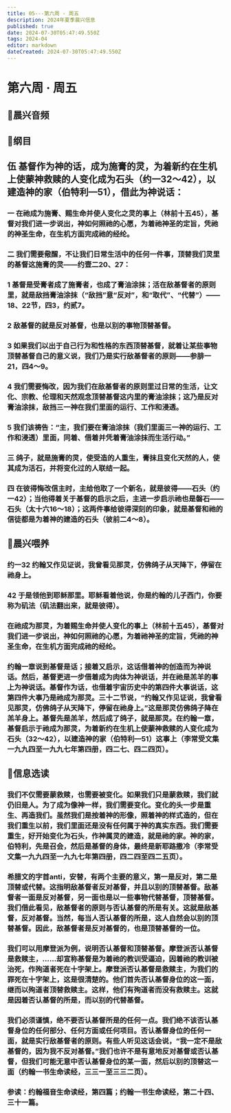 ```yaml
---
title: 05---第六周 · 周五
description: 2024年夏季晨兴信息
published: true
date: 2024-07-30T05:47:49.550Z
tags: 2024-04
editor: markdown
dateCreated: 2024-07-30T05:47:49.550Z
---
```


# 第六周 · 周五
## 🎵晨兴音频

## 📖纲目

## **伍    基督作为神的话，成为施膏的灵，为着新约在生机上使蒙神救赎的人变化成为石头（约一32～42），以建造神的家（伯特利—51），借此为神说话：**

### 一    在祂成为施膏、赐生命并使人变化之灵的事上（林前十五45），基督对我们进一步说出，神如何照祂的心愿，为着祂神圣的定旨，凭祂的神圣生命，在生机方面完成祂的经纶。

### 二    我们需要儆醒，不让我们日常生活中的任何一件事，顶替我们灵里的基督这施膏的灵——约壹二20、27：

### 1    基督是受膏者成了施膏者，也成了膏油涂抹；活在敌基督者的原则里，就是敌挡膏油涂抹（“敌挡”意“反对”，和“取代”、“代替”）——18、22节，四3，约贰7。

### 2    敌基督的就是反对基督，也是以别的事物顶替基督。

### 3    如果我们以出于自己行为和性格的东西顶替基督，就着让某些事物顶替基督自己的意义说，我们乃是实行敌基督者的原则——参腓一21，四4～9。

### 4    我们需要悔改，因为我们在敌基督者的原则里过日常的生活，让文化、宗教、伦理和天然观念顶替基督这内里的膏油涂抹；这乃是反对膏油涂抹，敌挡三一神在我们里面的运行、工作和浸透。

### 5    我们该祷告：“主，我们要在膏油涂抹（我们里面三一神的运行、工作和浸透）里面，同着、借着并凭着膏油涂抹而生活行动。”

### 三    鸽子，就是施膏的灵，使受造的人重生，膏抹且变化天然的人，使其成为活石，并将变化过的人联结一起。

### 四    在彼得悔改信主时，主给他取了一个新名，就是彼得——石头（约一42）；当他得着关于基督的启示之后，主进一步启示祂也是磐石——石头（太十六16～18）；这两件事给彼得深刻的印象，就是基督和祂的信徒都是为着神的建造的石头（彼前二4～8）。

## 📖晨兴喂养

### 约一32    约翰又作见证说，我曾看见那灵，仿佛鸽子从天降下，停留在祂身上。

### 42    于是领他到耶稣那里。耶稣看着他说，你是约翰的儿子西门，你要称为矶法（矶法翻出来，就是彼得）。

### 在祂成为那灵，为着赐生命并使人变化的事上（林前十五45），基督对我们进一步说出，神如何照祂的心愿，为着祂神圣的定旨，凭祂的神圣生命，在生机方面完成祂的经纶。

### 约翰一章说到基督是话；接着又启示，这话借着神的创造而为神说话。然后，基督更进一步借着成为肉体为神说话，并在祂是羔羊的事上为神说话。基督作为话，也借着宇宙历史中的第四件大事说话，这第四件大事乃是祂成为那灵。三十二节说，“约翰又作见证说，我曾看见那灵，仿佛鸽子从天降下，停留在祂身上。”这是那灵仿佛鸽子降在羔羊身上。基督先是羔羊，然后成了鸽子，就是那灵。在约翰一章，基督启示于祂成为那灵，为着新约在生机上使蒙神救赎的人变化成为石头（32～42），以建造神的家（伯特利—51）这事上（李常受文集一九九四至一九九七年第四册，四二七、四二四页）。

## 📖信息选读

### 我们不仅需要蒙救赎，也需要被变化。如果我们只是蒙救赎，我们就仍旧是人。为了成为像神一样，我们需要变化。变化的头一步是重生、再造我们。虽然我们是按着神的形像，照着神的样式造的，但在我们重生以前，我们里面还是没有任何属于神的真实东西。我们需要重生，好开始变化为石头，作神属灵的建造，就是祂的家。神的家，伯特利，先是召会，然后是基督的身体，最终是新耶路撒冷（李常受文集一九九四至一九九七年第四册，四二四至四二五页）。

### 希腊文的字首anti，安替，有两个主要的意义，第一是反对，第二是顶替或代替。这指明敌基督者反对基督，并且以别的顶替基督。敌基督者一面是反对基督，另一面也是以一些事物代替基督，顶替基督。我们借此看见，敌基督者的原则与否认基督的所是有关。这就是敌基督，反对基督。当然，每当人否认基督的所是，这人自然会以别的顶替基督。因此，敌基督者是反对基督的，也是顶替基督的一位。

### 我们可以用摩登派为例，说明否认基督和顶替基督。摩登派否认基督是救赎主，……却宣称基督是为着祂的教训受逼迫，因着祂的教训被治死，作殉道者死在十字架上。摩登派否认基督是救赎主，为我们的罪死在十字架上，这是很清楚的。他们首先否认基督身位的这一面，继而以殉道者顶替救赎主。这样，他们有殉道者而没有救赎主。这就是因着否认基督的所是，而以别的代替基督。

### 我们必须谨慎，绝不要否认基督所是的任何一点。我们绝不该否认基督身位的任何部分、任何方面或任何项目。否认基督身位的任何一面，就是实行敌基督者的原则。有些人听见这话会说，“我一定不是敌基督的，因为我不反对基督。”我们也许不是有意地反对基督或否认基督，但我们可能无意中否认基督身位的某一面，然后以别的顶替这一面（约翰一书生命读经，三三一至三三二页）。

### 参读：约翰福音生命读经，第四篇；约翰一书生命读经，第二十四、三十一篇。
<!-- Google tag (gtag.js) -->
<script async src="https://www.googletagmanager.com/gtag/js?id=G-1P8709Z16T"></script>
<script>
  window.dataLayer = window.dataLayer || [];
  function gtag(){dataLayer.push(arguments);}
  gtag('js', new Date());

  gtag('config', 'G-1P8709Z16T');
</script>